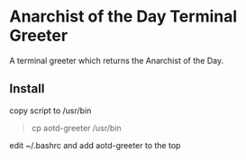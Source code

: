 # Anarchist of the Day Terminal Greeter

A terminal greeter which returns the Anarchist of the Day.


## Install
copy script to /usr/bin

> cp aotd-greeter /usr/bin

edit ~/.bashrc and add aotd-greeter to the top
